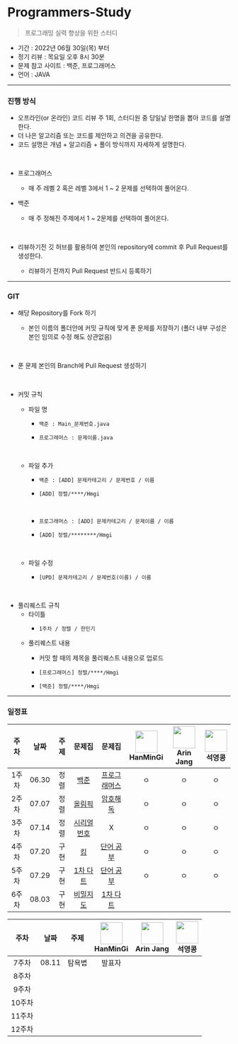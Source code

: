 # Programmers-Study
> 프로그래밍 실력 향상을 위한 스터디

- 기간 : 2022년 06월 30일(목) 부터
- 정기 리뷰 : 목요일 오후 8시 30분
- 문제 참고 사이트 : 백준, 프로그래머스
- 언어 : JAVA
***
### 진행 방식
- 오프라인(or 온라인) 코드 리뷰 주 1회, 스터디원 중 당일날 한명을 뽑아 코드를 설명한다.
- 더 나은 알고리즘 또는 코드를 제안하고 의견을 공유한다.
- 코드 설명은 개념 + 알고리즘 + 풀이 방식까지 자세하게 설명한다.
</br>

- 프로그래머스 

    - 매 주 레벨 2 혹은 레벨 3에서 1 ~ 2 문제를 선택하여 풀어온다.

- 백준
 
    - 매 주 정해진 주제에서 1 ~ 2문제를 선택하여 풀어온다.
</br>

- 리뷰하기전 깃 허브를 활용하여 본인의 repository에 commit 후 Pull Request를 생성한다.

    - 리뷰하기 전까지 Pull Request 반드시 등록하기

***

### GIT
- 해당 Repository를 Fork 하기

    - 본인 이름의 폴더안에 커밋 규칙에 맞게 푼 문제를 저장하기 (폴더 내부 구성은 본인 임의로 수정 해도 상관없음)
</br>

- 푼 문제 본인의 Branch에 Pull Request 생성하기
</br>

- 커밋 규칙
    - 파일 명
        -     백준 : Main_문제번호.java
        -     프로그래머스 : 문제이름.java
        </br>
        
    - 파일 추가
        -     백준 : [ADD] 문제카테고리 / 문제번호 / 이름
        -     [ADD] 정렬/****/Hmgi
        </br>
        
        -     프로그래머스 : [ADD] 문제카테고리 / 문제이름 / 이름
        -     [ADD] 정렬/********/Hmgi
    </br>
    
    - 파일 수정
    
        -     [UPD] 문제카테고리 / 문제번호(이름) / 이름
</br>

- 풀리퀘스트 규칙
    - 타이틀
        -     1주차 / 정렬 / 한민기
    
    - 풀리퀘스트 내용
        - 커밋 할 때의 제목을 풀리퀘스트 내용으로 업로드
        
        -     [프로그래머스] 정렬/****/Hmgi
        -     [백준] 정렬/****/Hmgi
***
### 일정표
| 주차 | 날짜 | 주제 | 문제집 | 문제집 | <img src="https://avatars.githubusercontent.com/u/22022390?v=4" width="50" height="50"> </br> HanMinGi | <img src="https://avatars.githubusercontent.com/u/108451317?v=4" width="50" height="50"> </br> Arin Jang | <img src="https://avatars.githubusercontent.com/u/70892588?v=4" width="50" height="50"> </br> 석영콩  | 
| :--: | :--------------------------: | :--: | :--: | :--: |:-----------------: | :------:  | :---------:  |
| 1주차 | 06.30 | 정렬 | [백준](https://solved.ac/problems/tags/sorting) | [프로그래머스](https://programmers.co.kr/learn/courses/30/parts/12198) | ㅇ | ㅇ | ㅇ  |
| 2주차 | 07.07 | 정렬 | [올림픽](https://www.acmicpc.net/problem/8979) | [암호해독](https://www.acmicpc.net/problem/2149) | ㅇ | ㅇ | ㅇ |
| 3주차 | 07.14 | 정렬 | [시리얼 번호](https://www.acmicpc.net/problem/1431) | X | ㅇ | ㅇ | ㅇ |
| 4주차 | 07.20 | 구현 | [킹](https://www.acmicpc.net/problem/1063) | [단어 공부](https://www.acmicpc.net/problem/1157) | ㅇ | ㅇ | ㅇ |
| 5주차 | 07.29 | 구현 | [1차 다트](https://school.programmers.co.kr/learn/courses/30/lessons/17682) | [단어 공부](https://www.acmicpc.net/problem/1157) | ㅇ | ㅇ | ㅇ |
| 6주차 | 08.03 | 구현 | [비밀지도](https://school.programmers.co.kr/learn/courses/30/lessons/17681) | [1차 다트](https://school.programmers.co.kr/learn/courses/30/lessons/17682) |  |  |  |

| 주차 | 날짜 | 주제 |  <img src="https://avatars.githubusercontent.com/u/22022390?v=4" width="50" height="50"> </br> HanMinGi | <img src="https://avatars.githubusercontent.com/u/108451317?v=4" width="50" height="50"> </br> Arin Jang | <img src="https://avatars.githubusercontent.com/u/70892588?v=4" width="50" height="50"> </br> 석영콩  | 
| :--: | :--------------------------: | :--: |:-----------------: | :------:  | :---------:  |
| 7주차 | 08.11 | 탐욕볍 | 발표자  |  |   |
| 8주차 |  |  | |   |   |
| 9주차 |  |  | |   |   |
| 10주차 |  |  | |    |   |
| 11주차 |  |  | |    |   |
| 12주차 |  |  | |    |   |



